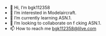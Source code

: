 - 👋 Hi, I’m bgk112358
- 👀 I’m interested in Modelaircraft.
- 🌱 I’m currently learning ASN.1.
- 💞️ I’m looking to collaborate on f cking ASN.1.
- 📫 How to reach me bgk112358@lilve.com

<!---
bgk112358/bgk112358 is a ✨ special ✨ repository because its `README.md` (this file) appears on your GitHub profile.
You can click the Preview link to take a look at your changes.
--->

